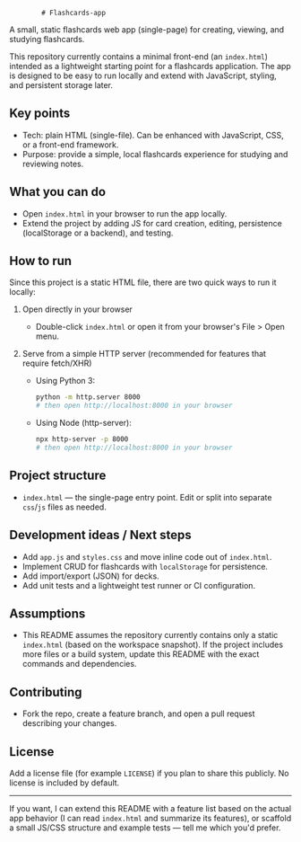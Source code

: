             # Flashcards-app

A small, static flashcards web app (single-page) for creating, viewing, and studying flashcards.

This repository currently contains a minimal front-end (an `index.html`) intended as a lightweight starting point for a flashcards application. The app is designed to be easy to run locally and extend with JavaScript, styling, and persistent storage later.

## Key points

- Tech: plain HTML (single-file). Can be enhanced with JavaScript, CSS, or a front-end framework.
- Purpose: provide a simple, local flashcards experience for studying and reviewing notes.

## What you can do

- Open `index.html` in your browser to run the app locally.
- Extend the project by adding JS for card creation, editing, persistence (localStorage or a backend), and testing.

## How to run

Since this project is a static HTML file, there are two quick ways to run it locally:

1. Open directly in your browser

   - Double-click `index.html` or open it from your browser's File > Open menu.

2. Serve from a simple HTTP server (recommended for features that require fetch/XHR)

   - Using Python 3:

     ```bash
     python -m http.server 8000
     # then open http://localhost:8000 in your browser
     ```

   - Using Node (http-server):

     ```bash
     npx http-server -p 8000
     # then open http://localhost:8000 in your browser
     ```

## Project structure

- `index.html` — the single-page entry point. Edit or split into separate `css`/`js` files as needed.

## Development ideas / Next steps

- Add `app.js` and `styles.css` and move inline code out of `index.html`.
- Implement CRUD for flashcards with `localStorage` for persistence.
- Add import/export (JSON) for decks.
- Add unit tests and a lightweight test runner or CI configuration.

## Assumptions

- This README assumes the repository currently contains only a static `index.html` (based on the workspace snapshot). If the project includes more files or a build system, update this README with the exact commands and dependencies.

## Contributing

- Fork the repo, create a feature branch, and open a pull request describing your changes.

## License

Add a license file (for example `LICENSE`) if you plan to share this publicly. No license is included by default.

---

If you want, I can extend this README with a feature list based on the actual app behavior (I can read `index.html` and summarize its features), or scaffold a small JS/CSS structure and example tests — tell me which you'd prefer.
